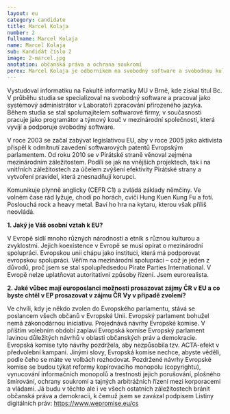 ```yaml
---
layout: eu
category: candidate
title: Marcel Kolaja
number: 2
fullname: Marcel Kolaja
name: Marcel Kolaja
sub: Kandidát číslo 2
image: 2-marcel.jpg
anotation: občanská práva a ochrana soukromí
perex: Marcel Kolaja je odborníkem na svobodný software a svobodnou kulturu. Je členem Pirátské strany a kandidátem č.2 ve volbách do Evropského parlamentu. V minulosti působil mimo jiné jako místopředseda a mezinárodní koordinátor. Byl spolupředsedou Pirate Parties International. Pochází z Lanškrouna a od roku 1998 žije v Brně.
---
```


Vystudoval informatiku na Fakultě informatiky MU v Brně, kde získal titul Bc. V průběhu studia se specializoval na svobodný software a pracoval jako systémový administrátor v Laboratoři zpracování přirozeného jazyka. Během studia se stal spolumajitelem softwarové firmy, v současnosti pracuje jako programátor a týmový kouč v mezinárodní společnosti, která vyvíjí a podporuje svobodný software.

V roce 2003 se začal zabývat legislativou EU, aby v roce 2005 jako aktivista přispěl k odmítnutí zavedení softwarových patentů Evropským parlamentem. Od roku 2010 se v Pirátské straně věnoval zejména mezinárodním záležitostem. Podílí se jak na vnějších projektech, tak i na vnitřních záležitostech za účelem zvýšení efektivity Pirátské strany a vytvoření pravidel, která znesnadňují korupci.

Komunikuje plynně anglicky (CEFR C1) a zvládá základy němčiny. Ve volném čase rád lyžuje, chodí po horách, cvičí Hung Kuen Kung Fu a fotí. Poslouchá rock a heavy metal. Baví ho hra na kytaru, kterou však příliš neovládá.

**1. Jaký je Váš osobní vztah k EU?**

V Evropě sídlí mnoho různých národností a etnik s různou kulturou a zvyklostmi. Jejich koexistence v Evropě se musí opírat o mezinárodní spolupráci. Evropskou unii chápu jako instituci, která má podporovat evropskou spolupráci. Věřím na mezinárodní spolupráci – což je jeden z důvodů, proč jsem se stal spolupředsedou Pirate Parties International. V Evropě nelze uplatňovat autoritativní způsoby řízení. Jsem eurorealista.

**2. Jaké vůbec mají europoslanci možnosti prosazovat zájmy ČR v EU a co byste chtěl v EP prosazovat v zájmu ČR Vy v případě zvolení?**

Ve chvíli, kdy je někdo zvolen do Evropského parlamentu, stává se poslancem všech občanů v Evropské Unii. Evropský parlament bohužel nemá zákonodárnou iniciativu. Projednává návrhy Evropské komise. V příštím volebním období zaplaví Evropská komise Evropský parlament lavinou důležitých návrhů v oblasti občanských práv a demokracie. Evropská komise tyto návrhy pozdržela, aby nezpůsobila tzv. ACTA-efekt v předvolební kampani. Jinými slovy, Evropská komise nechce, abyste věděli, podle čeho se máte ve volbách rozhodovat. Pozdržené návrhy Evropské komise se budou týkat reformy kopírovacího monopolu (copyrightu), vynucování informačních monopolů a trestnosti jejich porušování, plošného šmírování, ochrany soukromí a tajných arbitrážních řízení mezi korporacemi a vládami. Já budu v těchto ale i ve všech ostatních záležitostech bránit občanská práva a demokracii, k čemuž jsem se zavázal podpisem Listiny digitálních práv: https://www.wepromise.eu/cs
